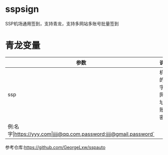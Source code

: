 # sspsign
SSP机场通用签到，支持青龙，支持多网站多账号批量签到
# 青龙变量
| 参数 | 说明                     |  格式  |
| ---- | -----------------------  |  -------  |
| ssp  | 机场的名字，网址，账号密码 |  `机场名字\|机场的网址(https:www.xxxx...)\|第一个账号,密码;第二个账号,密码;... 多机场用回车隔开 
例:名字\|https://yyy.com\|jjjj@qq.com,password;jjjj@gmail,password`  |

参考仓库:https://github.com/GeorgeLxw/sspauto
